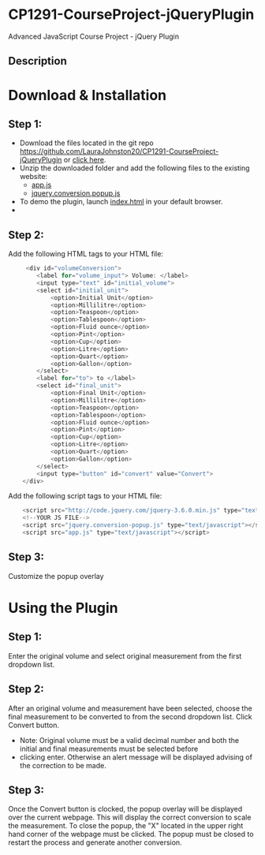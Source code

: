 # CP1291-CourseProject-jQueryPlugin
Advanced JavaScript Course Project - jQuery Plugin

## Description
# Download & Installation
## Step 1:
* Download the files located in the git repo https://github.com/LauraJohnston20/CP1291-CourseProject-jQueryPlugin or [click here](https://github.com/LauraJohnston20/CP1291-CourseProject-JQueryPlugin/archive/refs/heads/main.zip).
* Unzip the downloaded folder and add the following files to the existing website: 
  * [app.js](https://github.com/LauraJohnston20/CP1291-CourseProject-JQueryPlugin/blob/main/app.js)
  * [jquery.conversion.popup.js](https://github.com/LauraJohnston20/CP1291-CourseProject-JQueryPlugin/blob/main/jquery.conversion-popup.js)
* To demo the plugin, launch [index.html](https://github.com/LauraJohnston20/CP1291-CourseProject-JQueryPlugin/blob/main/index.html) in your default browser.
* 
## Step 2:
Add the following HTML tags to your HTML file:
```javascript
     <div id="volumeConversion">
        <label for="volume_input"> Volume: </label>
        <input type="text" id="initial_volume">
        <select id="initial_unit">
            <option>Initial Unit</option>
            <option>Millilitre</option>
            <option>Teaspoon</option>
            <option>Tablespoon</option>
            <option>Fluid ounce</option>
            <option>Pint</option>
            <option>Cup</option>
            <option>Litre</option>
            <option>Quart</option>
            <option>Gallon</option>
        </select>
        <label for="to"> to </label>
        <select id="final_unit">
            <option>Final Unit</option>
            <option>Millilitre</option>
            <option>Teaspoon</option>
            <option>Tablespoon</option>
            <option>Fluid ounce</option>
            <option>Pint</option>
            <option>Cup</option>
            <option>Litre</option>
            <option>Quart</option>
            <option>Gallon</option>
        </select>
        <input type="button" id="convert" value="Convert">
    </div>
```
Add the following script tags to your HTML file:
```javascript
    <script src="http://code.jquery.com/jquery-3.6.0.min.js" type="text/javascript"></script> 
    <!--YOUR JS FILE-->
    <script src="jquery.conversion-popup.js" type="text/javascript"></script>
    <script src="app.js" type="text/javascript"></script>
```
## Step 3:
Customize the popup overlay

# Using the Plugin
## Step 1:
Enter the original volume and select original measurement from the first dropdown list. 
## Step 2:
After an original volume and measurement have been selected, choose the final measurement to be converted to from the second
dropdown list. Click Convert button.
* Note: Original volume must be a valid decimal number and both the initial and final measurements must be selected before 
* clicking enter. Otherwise an alert message will be displayed advising of the correction to be made.
## Step 3: 
Once the Convert button is clocked, the popup overlay will be displayed over the current webpage. This will display the correct conversion to scale the measurement. To close the popup, the "X" located in the upper right hand corner of the webpage must be clicked. The popup must be closed to restart the process and generate another conversion.
